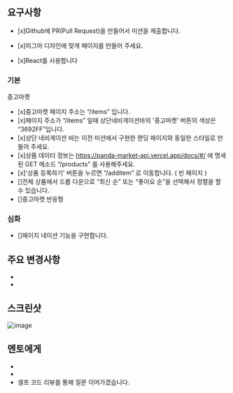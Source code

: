 ## 요구사항
- [x]Github에 PR(Pull Request)을 만들어서 미션을 제출합니다.

- [x]피그마 디자인에 맞게 페이지를 만들어 주세요.

- [x]React를 사용합니다
### 기본

중고마켓

- [x]중고마켓 페이지 주소는 “/items” 입니다.
- [x]페이지 주소가 “/items” 일때 상단네비게이션바의 '중고마켓' 버튼의 색상은 “3692FF”입니다.
- [x]상단 네비게이션 바는 이전 미션에서 구현한 랜딩 페이지와 동일한 스타일로 만들어 주세요.
- [x]상품 데이터 정보는 https://panda-market-api.vercel.app/docs/#/ 에 명세된 GET 메소드 “/products” 를 사용해주세요.
- [x]'상품 등록하기' 버튼을 누르면 “/additem” 로 이동합니다. ( 빈 페이지 )
- []전체 상품에서 드롭 다운으로 “최신 순” 또는 “좋아요 순”을 선택해서 정렬을 할 수 있습니다.
- []중고마켓 반응형

### 심화

- []페이지 네이션 기능을 구현합니다.

## 주요 변경사항

-
-

## 스크린샷

![image](이미지url)

## 멘토에게

-
-
- 셀프 코드 리뷰를 통해 질문 이어가겠습니다.
